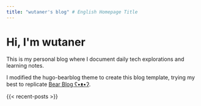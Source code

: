 ```yaml
---
title: "wutaner's blog" # English Homepage Title
---
```


# Hi, I'm wutaner

This is my personal blog where I document daily tech explorations and learning notes.

I modified the hugo-bearblog theme to create this blog template, trying my best to replicate [Bear Blog ʕ•ᴥ•ʔ](https://bearblog.dev/).

{{< recent-posts >}} 